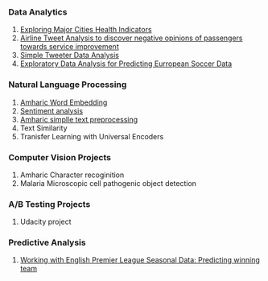 ### Data Analytics
1. [Exploring Major Cities Health Indicators](health_stats_analysis.md) 
2.  [Airline Tweet Analysis to discover negative opinions of passengers towards service improvement](airline_tweet_data_analysis.md) 
3.  [Simple Tweeter Data Analysis](twitter_minner.md)
4. [Exploratory Data Analysis for Predicting Eurropean Soccer Data](ExploratoryAnalysis.md)
### Natural Language Processing
1. [Amharic Word Embedding](https://github.com/Abe2G/FastText-Amharic-Embedding-Vectors/blob/master/README.md)
2. [Sentiment analysis](airline_sentiment_classification.md)
3. [Amharic simplle text preprocessing](https://github.com/Abe2G/Amharic-Simple-Text-Preprocessing-Usin-Python/blob/master/README.md)
4. Text Similarity
5. Tranisfer Learning with Universal Encoders
### Computer Vision Projects
1. Amharic Character recoginition
2. Malaria Microscopic cell pathogenic object detection
### A/B Testing Projects
1. Udacity project 
### Predictive Analysis
1. [Working with English Premier League Seasonal Data: Predicting winning team](english_premier_league_data_analysis.md)
